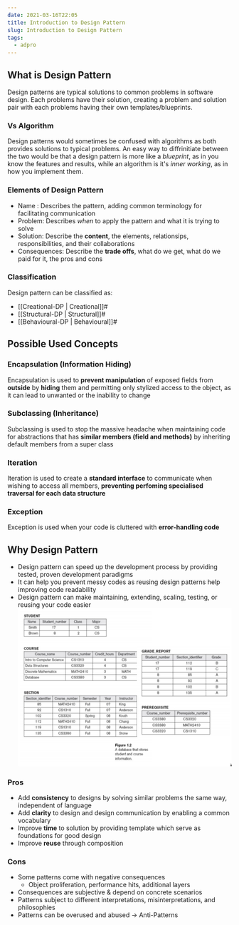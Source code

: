 ```yaml
---
date: 2021-03-16T22:05
title: Introduction to Design Pattern
slug: Introduction to Design Pattern
tags:
  - adpro
---
```


## What is Design Pattern

Design patterns are typical solutions to common problems in software design. Each problems have their solution, creating a problem and solution pair with each problems having their own templates/blueprints.



### Vs Algorithm

Design patterns would sometimes be confused with algorithms as both provides solutions to typical problems. An easy way to diffrinitiate between the two would be that a design pattern is more like a _blueprint_, as in you know the features and results, while an algorithm is it's _inner working_, as in how you implement them.

### Elements of Design Pattern

- Name : Describes the pattern, adding common terminology for facilitating communication
- Problem: Describes *when* to apply the pattern and what it is trying to solve
- Solution: Describe the **content**, the elements, relationsips, responsibilities, and their collaborations
- Consequences: Describe the **trade offs**, what do we get, what do we paid for it, the pros and cons

### Classification
Design pattern can be classified as:
- [[Creational-DP | Creational]]#
- [[Structural-DP | Structural]]#
- [[Behavioural-DP | Behavioural]]#

## Possible Used Concepts

### Encapsulation (Information Hiding)

Encapsulation is used to **prevent manipulation** of exposed fields from **outside** by **hiding** them and permitting only stylized access to the object, as it can lead to unwanted or the inability to change

### Subclassing (Inheritance)

Subclassing is used to stop the massive headache when maintaining code for abstractions that has **similar members (field and methods)** by inheriting default members from a super class

### Iteration

Iteration is used to create a **standard interface** to communicate when wishing to access all members, **preventing perfoming specialised traversal for each data structure**

### Exception

Exception is used when your code is cluttered with **error-handling code**

## Why Design Pattern

- Design pattern can speed up the development process by providing tested, proven development paradigms
- It can help you prevent messy codes as reusing design patterns help improving code readability
- Design pattern can make maintaining, extending, scaling, testing, or reusing your code easier
  ![pyramid design pattern](static/pic-selected-210319-2005-54.png)

### Pros

- Add **consistency** to designs by solving similar problems the same way, independent of language
- Add **clarity** to design and design communication by enabling
  a common vocabulary
- Improve **time** to solution by providing template which serve as foundations for good design
- Improve **reuse** through composition

### Cons

- Some patterns come with negative consequences
  - Object proliferation, performance hits, additional layers
- Consequences are subjective & depend on concrete scenarios
- Patterns subject to different interpretations, misinterpretations, and philosophies
- Patterns can be overused and abused → Anti-Patterns
